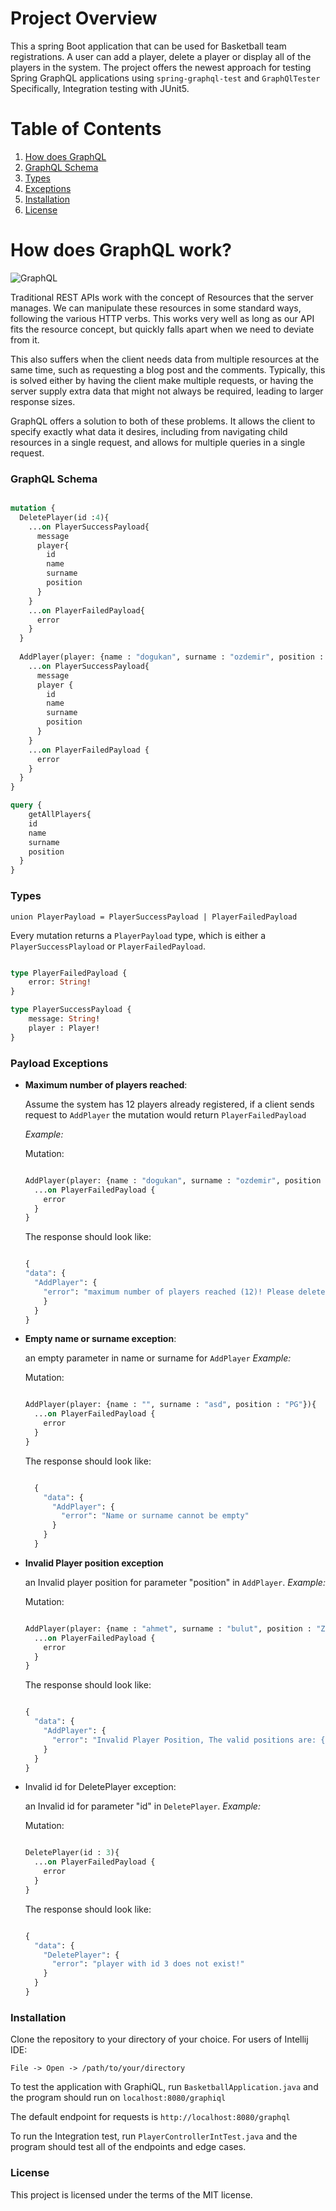 # Project Overview

This a spring Boot application that can be used for Basketball team registrations.
A user can add a player, delete a player or display all of the players in the system.
The project offers the newest approach for testing Spring GraphQL applications using `spring-graphql-test` and `GraphQlTester`
Specifically, Integration testing with JUnit5.

# Table of Contents
1. [How does GraphQL](#graphql)
2. [GraphQL Schema](#schema)
3. [Types](#types)
4. [Exceptions](#exceptions)
5. [Installation](#installation)
6. [License](#license)


# How does GraphQL work? <a name="graphql"></a>

![GraphQL](https://encrypted-tbn0.gstatic.com/images?q=tbn:ANd9GcQF8LEvP0aLNOz_5C7Qc0AQPXYLfENHxxzzQ2p8rfZjsqmRtRO548OuLdlskrA6VgHB0A&usqp=CAU)

Traditional REST APIs work with the concept of Resources that the server manages. We can manipulate these resources in some standard ways, following the various HTTP verbs. This works very well as long as our API fits the resource concept, but quickly falls apart when we need to deviate from it.

This also suffers when the client needs data from multiple resources at the same time, such as requesting a blog post and the comments. Typically, this is solved either by having the client make multiple requests, or having the server supply extra data that might not always be required, leading to larger response sizes.

GraphQL offers a solution to both of these problems. It allows the client to specify exactly what data it desires, including from navigating child resources in a single request, and allows for multiple queries in a single request.

### GraphQL Schema <a name="schema"></a>

```graphql

mutation {
  DeletePlayer(id :4){
    ...on PlayerSuccessPayload{
      message
      player{
        id
        name
        surname
        position
      }
    }
    ...on PlayerFailedPayload{
      error
    }
  }
  
  AddPlayer(player: {name : "dogukan", surname : "ozdemir", position : "PG"}){
    ...on PlayerSuccessPayload{
      message
      player {
        id
        name
        surname
        position
      }
    }
    ...on PlayerFailedPayload {
      error
    }
  }
}

query {
	getAllPlayers{
    id
    name
    surname
    position
  }
}

```

### Types <a name="types"></a>

`union PlayerPayload = PlayerSuccessPayload | PlayerFailedPayload`

Every mutation returns a `PlayerPayload` type, which is either a `PlayerSuccessPlayload` or `PlayerFailedPayload`.

```graphql

type PlayerFailedPayload {
    error: String!
}

type PlayerSuccessPayload {
    message: String!
    player : Player!
}

```

### Payload Exceptions <a name="exceptions"></a>

- **Maximum number of players reached**:
  
  Assume the system has 12 players already registered, if a client sends request to `AddPlayer` the mutation would return `PlayerFailedPayload`
  
  *Example:*
  
  Mutation:
  ```graphql
  
  AddPlayer(player: {name : "dogukan", surname : "ozdemir", position : "PG"}){
    ...on PlayerFailedPayload {
      error
    }
  }
  
  ```
  
  The response should look like:
  ```graphql
  
  {
  "data": {
    "AddPlayer": {
      "error": "maximum number of players reached (12)! Please delete players before adding more."
      }
    }
  }
  
  ```
- **Empty name or surname exception**:
  
  an empty parameter in name or surname for `AddPlayer`
  *Example:*
  
  Mutation:
  ```graphql
  
  AddPlayer(player: {name : "", surname : "asd", position : "PG"}){
    ...on PlayerFailedPayload {
      error
    }
  }
  
  ```
  
  The response should look like:
  ```graphql
  
    {
      "data": {
        "AddPlayer": {
          "error": "Name or surname cannot be empty"
        }
      }
    }
  
  ```
- **Invalid Player position exception**
  
  an Invalid player position for parameter "position" in `AddPlayer`.
  *Example:*
  
  Mutation:
  ```graphql
  
  AddPlayer(player: {name : "ahmet", surname : "bulut", position : "Z"}){
    ...on PlayerFailedPayload {
      error
    }
  }
  
  ```
  
  The response should look like:
  ```graphql
  
  {
    "data": {
      "AddPlayer": {
        "error": "Invalid Player Position, The valid positions are: {'PG','SG','SF','PF','C'}"
      }
    }
  }
  
  ```
- Invalid id for DeletePlayer exception:
  
  an Invalid id  for parameter "id" in `DeletePlayer`.
  *Example:*
  
  Mutation:
  ```graphql
  
  DeletePlayer(id : 3){
    ...on PlayerFailedPayload {
      error
    }
  }
  
  ```
  
  The response should look like:
  ```graphql
  
  {
    "data": {
      "DeletePlayer": {
        "error": "player with id 3 does not exist!"
      }
    }
  }
  
  ```
  
### Installation <a name="installation"></a>
  
  Clone the repository to your directory of your choice.
  For users of Intellij IDE:
  
  `File -> Open -> /path/to/your/directory` 
  
  To test the application with GraphiQL, run `BasketballApplication.java` and the program should run on `localhost:8080/graphiql`
  
  The default endpoint for requests is `http://localhost:8080/graphql`
  
  To run the Integration test, run `PlayerControllerIntTest.java` and the program should test all of the endpoints and edge cases.
  

### License <a name="license"></a>

 This project is licensed under the terms of the MIT license.
